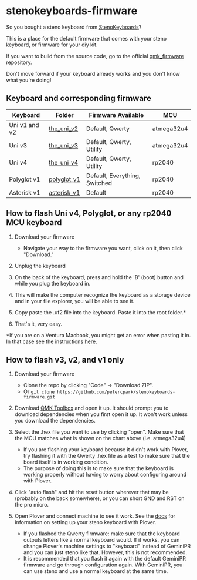 # stenokeyboards-firmware

So you bought a steno keyboard from [StenoKeyboards](https://stenokeyboards.com/)?

This is a place for the default firmware that comes with your steno keyboard, or firmware for your diy kit.

If you want to build from the source code, go to the official [qmk_firmware](https://github.com/qmk/qmk_firmware/tree/master/keyboards/stenokeyboards/the_uni) repository.

Don't move forward if your keyboard already works and you don't know what you're doing!

## Keyboard and corresponding firmware

| Keyboard      | Folder                      | Firmware Available            | MCU        |
| ------------- | --------------------------- | ----------------------------- | ---------- |
| Uni v1 and v2 | [the_uni_v2](the_uni_v2/)   | Default, Qwerty               | atmega32u4 |
| Uni v3        | [the_uni_v3](the_uni_v3/)   | Default, Qwerty, Utility      | atmega32u4 |
| Uni v4        | [the_uni_v4](the_uni_v4/)   | Default, Qwerty, Utility      | rp2040     |
| Polyglot v1   | [polyglot_v1](polyglot_v1/) | Default, Everything, Switched | rp2040     |
| Asterisk v1   | [asterisk_v1](asterisk_v1/) | Default | rp2040     |

## How to flash Uni v4, Polyglot, or any rp2040 MCU keyboard

1. Download your firmware

   - Navigate your way to the firmware you want, click on it, then click "Download."

2. Unplug the keyboard
3. On the back of the keyboard, press and hold the 'B' (boot) button and while you plug the keyboard in.
4. This will make the computer recognize the keyboard as a storage device and in your file explorer, you will be able to see it.
5. Copy paste the .uf2 file into the keyboard. Paste it into the root folder.\*
6. That's it, very easy.

\*If you are on a Ventura Macbook, you might get an error when pasting it in. In that case see the instructions [here](https://www.raspberrypi.com/news/the-ventura-problem/).

## How to flash v3, v2, and v1 only

1. Download your firmware

   - Clone the repo by clicking "Code" -> "Download ZIP".
   - Or `git clone https://github.com/petercpark/stenokeyboards-firmware.git`

2. Download [QMK Toolbox](https://github.com/qmk/qmk_toolbox/releases/latest) and open it up. It should prompt you to download dependencies when you first open it up. It won't work unless you download the dependencies.
3. Select the .hex file you want to use by clicking "open". Make sure that the MCU matches what is shown on the chart above (i.e. atmega32u4)

   - If you are flashing your keyboard because it didn't work with Plover, try flashing it with the Qwerty .hex file as a test to make sure that the board itself is in working condition.
   - The purpose of doing this is to make sure that the keyboard is working properly without having to worry about configuring around with Plover.

4. Click "auto flash" and hit the reset button wherever that may be (probably on the back somewhere), or you can short GND and RST on the pro micro.
5. Open Plover and connect machine to see it work. See the [docs](https://docs.stenokeyboards.com/) for information on setting up your steno keyboard with Plover.
   - If you flashed the Qwerty firmware: make sure that the keyboard outputs letters like a normal keyboard would. If it works, you can change Plover's machine settings to "keyboard" instead of GeminiPR and you can just steno like that. However, this is not recommended.
   - It is recommended that you flash it again with the default GeminiPR firmware and go through configuration again. With GeminiPR, you can use steno and use a normal keyboard at the same time.
